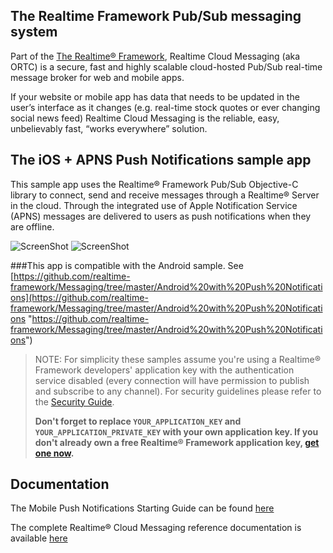 ## The Realtime Framework Pub/Sub messaging system
Part of the [The Realtime® Framework](http://framework.realtime.co), Realtime Cloud Messaging (aka ORTC) is a secure, fast and highly scalable cloud-hosted Pub/Sub real-time message broker for web and mobile apps.

If your website or mobile app has data that needs to be updated in the user’s interface as it changes (e.g. real-time stock quotes or ever changing social news feed) Realtime Cloud Messaging is the reliable, easy, unbelievably fast, “works everywhere” solution.

## The iOS + APNS Push Notifications sample app
This sample app uses the Realtime® Framework Pub/Sub Objective-C library to connect, send and receive messages through a Realtime® Server in the cloud. Through the integrated use of Apple Notification Service (APNS) messages are delivered to users as push notifications when they are offline. 

![ScreenShot](http://messaging-public.realtime.co/screenshots/2.1.0/iOS/example_1.PNG) ![ScreenShot](http://messaging-public.realtime.co/screenshots/2.1.0/iOS/example_2.PNG)

###This app is compatible with the Android sample. See [https://github.com/realtime-framework/Messaging/tree/master/Android%20with%20Push%20Notifications](https://github.com/realtime-framework/Messaging/tree/master/Android%20with%20Push%20Notifications "https://github.com/realtime-framework/Messaging/tree/master/Android%20with%20Push%20Notifications")


> NOTE: For simplicity these samples assume you're using a Realtime® Framework developers' application key with the authentication service disabled (every connection will have permission to publish and subscribe to any channel). For security guidelines please refer to the [Security Guide](http://messaging-public.realtime.co/documentation/starting-guide/security.html). 
> 
> **Don't forget to replace `YOUR_APPLICATION_KEY` and `YOUR_APPLICATION_PRIVATE_KEY` with your own application key. If you don't already own a free Realtime® Framework application key, [get one now](https://accounts.realtime.co/signup/).**


## Documentation
The Mobile Push Notifications Starting Guide can be found [here](http://messaging-public.realtime.co/documentation/starting-guide/mobilepush.html)
 
The complete Realtime® Cloud Messaging reference documentation is available [here](http://framework.realtime.co/messaging/#documentation)